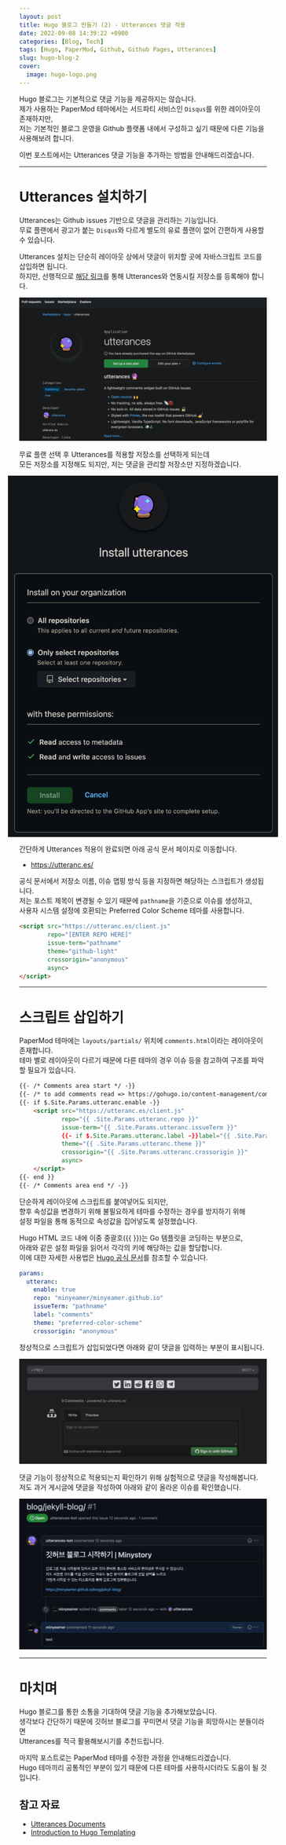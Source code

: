 ```yaml
---
layout: post
title: Hugo 블로그 만들기 (2) - Utterances 댓글 적용
date: 2022-09-08 14:39:22 +0900
categories: [Blog, Tech]
tags: [Hugo, PaperMod, Github, Github Pages, Utterances]
slug: hugo-blog-2
cover:
  image: hugo-logo.png
---
```


Hugo 블로그는 기본적으로 댓글 기능을 제공하지는 않습니다.   
제가 사용하는 PaperMod 테마에서는 서드파티 서비스인 `Disqus`를 위한 레이아웃이 존재하지만,   
저는 기본적인 블로그 운영을 Github 플랫폼 내에서 구성하고 싶기 때문에 다른 기능을 사용해보려 합니다.

이번 포스트에서는 Utterances 댓글 기능을 추가하는 방법을 안내해드리겠습니다.

---

# Utterances 설치하기

Utterances는 Github issues 기반으로 댓글을 관리하는 기능입니다.   
무료 플랜에서 광고가 붙는 `Disqus`와 다르게 별도의 유료 플랜이 없어 간편하게 사용할 수 있습니다.   

Utterances 설치는 단순히 레이아웃 상에서 댓글이 위치할 곳에 자바스크립트 코드를 삽입하면 됩니다.   
하지만, 선행적으로 [해당 링크](https://github.com/marketplace/utterances)를 통해 Utterances와 연동시킬 저장소를 등록해야 합니다.

![utterances-1](https://github.com/minyeamer/til/blob/main/.media/activities/blog/hugo-blog/utterances-1.png?raw=true)

무료 플랜 선택 후 Utterances를 적용할 저장소를 선택하게 되는데   
모든 저장소를 지정해도 되지만, 저는 댓글을 관리할 저장소만 지정하겠습니다.

<div style="display:flex; justify-content:center;">
<img src="https://github.com/minyeamer/til/blob/main/.media/activities/blog/hugo-blog/utterances-2.png?raw=true" style="max-width:550px">
</div>

간단하게 Utterances 적용이 완료되면 아래 공식 문서 페이지로 이동합니다.

- https://utteranc.es/

공식 문서에서 저장소 이름, 이슈 맵핑 방식 등을 지정하면 해당하는 스크립트가 생성됩니다.   
저는 포스트 제목이 변경될 수 있기 때문에 `pathname`을 기준으로 이슈를 생성하고,   
사용자 시스템 설정에 호환되는 Preferred Color Scheme 테마를 사용합니다.

```html
<script src="https://utteranc.es/client.js"
        repo="[ENTER REPO HERE]"
        issue-term="pathname"
        theme="github-light"
        crossorigin="anonymous"
        async>
</script>
```

---

# 스크립트 삽입하기

PaperMod 테마에는 `layouts/partials/` 위치에 `comments.html`이라는 레이아웃이 존재합니다.   
테마 별로 레이아웃이 다르기 때문에 다른 테마의 경우 이슈 등을 참고하여 구조를 파악할 필요가 있습니다.

```html
{{- /* Comments area start */ -}}
{{- /* to add comments read => https://gohugo.io/content-management/comments/ */ -}}
{{- if $.Site.Params.utteranc.enable -}}
    <script src="https://utteranc.es/client.js"
            repo="{{ .Site.Params.utteranc.repo }}"
            issue-term="{{ .Site.Params.utteranc.issueTerm }}"
            {{- if $.Site.Params.utteranc.label -}}label="{{ .Site.Params.utteranc.label }}"{{- end }}
            theme="{{ .Site.Params.utteranc.theme }}"
            crossorigin="{{ .Site.Params.utteranc.crossorigin }}"
            async>
    </script>
{{- end }}
{{- /* Comments area end */ -}}
```

단순하게 레이아웃에 스크립트를 붙여넣어도 되지만,   
향후 속성값을 변경하기 위해 불필요하게 테마를 수정하는 경우를 방지하기 위해   
설정 파일을 통해 동적으로 속성값을 집어넣도록 설정했습니다.

Hugo HTML 코드 내에 이중 중괄호({{ }})는 Go 템플릿을 코딩하는 부분으로,   
아래와 같은 설정 파일을 읽어서 각각의 키에 해당하는 값을 할당합니다.   
이에 대한 자세한 사용법은 [Hugo 공식 문서](https://gohugo.io/templates/introduction/)를 참조할 수 있습니다.

```yaml
params:
  utteranc:
    enable: true
    repo: "minyeamer/minyeamer.github.io"
    issueTerm: "pathname"
    label: "comments"
    theme: "preferred-color-scheme"
    crossorigin: "anonymous"
```

정상적으로 스크립트가 삽입되었다면 아래와 같이 댓글을 입력하는 부분이 표시됩니다.

![utterances-3](https://github.com/minyeamer/til/blob/main/.media/activities/blog/hugo-blog/utterances-3.png?raw=true)

댓글 기능이 정상적으로 적용되는지 확인하기 위해 실험적으로 댓글을 작성해봅니다.   
저도 과거 게시글에 댓글을 작성하여 아래와 같이 올라온 이슈를 확인했습니다.

![utterances-4](https://github.com/minyeamer/til/blob/main/.media/activities/blog/hugo-blog/utterances-4.png?raw=true)

---

# 마치며

Hugo 블로그를 통한 소통을 기대하여 댓글 기능을 추가해보았습니다.   
생각보다 간단하기 때문에 깃허브 블로그를 꾸미면서 댓글 기능을 희망하시는 분들이라면   
Utterances를 적극 활용해보시기를 추천드립니다.

마지막 포스트로는 PaperMod 테마를 수정한 과정을 안내해드리겠습니다.   
Hugo 테마끼리 공통적인 부분이 있기 때문에 다른 테마를 사용하시더라도 도움이 될 것입니다.

## 참고 자료

- [Utterances Documents](https://utteranc.es/)
- [Introduction to Hugo Templating](https://gohugo.io/templates/introduction/)
